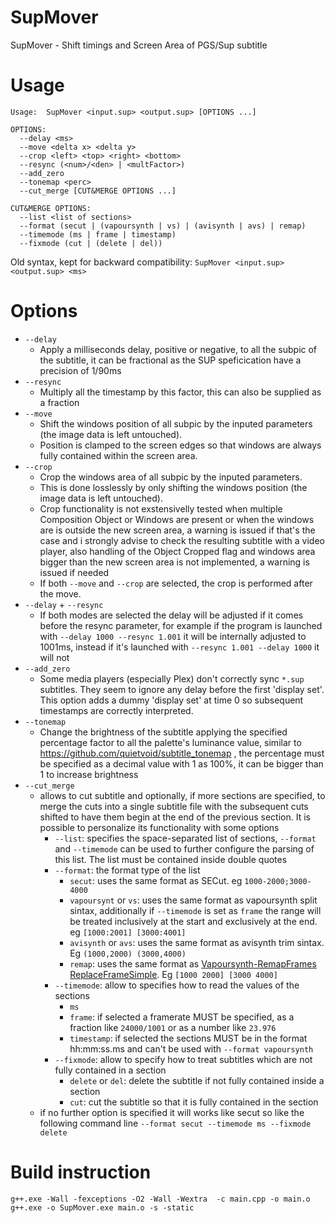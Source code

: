 # SupMover
SupMover - Shift timings and Screen Area of PGS/Sup subtitle

# Usage
```
Usage:  SupMover <input.sup> <output.sup> [OPTIONS ...]

OPTIONS:
  --delay <ms>
  --move <delta x> <delta y>
  --crop <left> <top> <right> <bottom>
  --resync (<num>/<den> | <multFactor>)
  --add_zero
  --tonemap <perc>
  --cut_merge [CUT&MERGE OPTIONS ...]

CUT&MERGE OPTIONS:
  --list <list of sections>
  --format (secut | (vapoursynth | vs) | (avisynth | avs) | remap)
  --timemode (ms | frame | timestamp)
  --fixmode (cut | (delete | del))
```

Old syntax, kept for backward compatibility:
`SupMover <input.sup> <output.sup> <ms>`

# Options
* `--delay`
  * Apply a milliseconds delay, positive or negative, to all the subpic of the subtitle, it can be fractional as the SUP speficication have a precision of 1/90ms
* `--resync`
  * Multiply all the timestamp by this factor, this can also be supplied as a fraction
* `--move`
  * Shift the windows position of all subpic by the inputed parameters (the image data is left untouched).
  * Position is clamped to the screen edges so that windows are always fully contained within the screen area.
* `--crop`
  * Crop the windows area of all subpic by the inputed parameters.
  * This is done losslessly by only shifting the windows position (the image data is left untouched).
  * Crop functionality is not exstensivelly tested when multiple Composition Object or Windows are present or when the windows are is outside the new screen area, a warning is issued if that's the case and i strongly advise to check the resulting subtitle with a video player, also handling of the Object Cropped flag and windows area bigger than the new screen area is not implemented, a warning is issued if needed
  * If both `--move` and `--crop` are selected, the crop is performed after the move.
* `--delay` + `--resync`
  * If both modes are selected the delay will be adjusted if it comes before the resync parameter, for example if the program is launched with `--delay 1000 --resync 1.001` it will be internally adjusted to 1001ms, instead if it's launched with `--resync 1.001 --delay 1000` it will not
* `--add_zero`
  * Some media players (especially Plex) don't correctly sync `*.sup` subtitles.  They seem to ignore any delay before the first 'display set'.  This option adds a dummy 'display set' at time 0 so subsequent timestamps are correctly interpreted.
* `--tonemap`
  * Change the brightness of the subtitle applying the specified percentage factor to all the palette's luminance value, similar to https://github.com/quietvoid/subtitle_tonemap , the percentage must be specified as a decimal value with 1 as 100%, it can be bigger than 1 to increase brightness
* `--cut_merge`
  * allows to cut subtitle and optionally, if more sections are specified, to merge the cuts into a single subtitle file with the subsequent cuts shifted to have them begin at the end of the previous section. It is possible to personalize its functionality with some options
    * `--list`: specifies the space-separated list of sections, `--format` and `--timemode` can be used to further configure the parsing of this list. The list must be contained inside double quotes
    * `--format`: the format type of the list
      * `secut`: uses the same format as SECut. eg `1000-2000;3000-4000`
      * `vapoursynt` or `vs`: uses the same format as vapoursynth split sintax, additionally if `--timemode` is set as `frame` the range will be treated inclusively at the start and exclusively at the end. eg `[1000:2001] [3000:4001]`
      * `avisynth` or `avs`: uses the same format as avisynth trim sintax. Eg `(1000,2000) (3000,4000)`
      * `remap`: uses the same format as [Vapoursynth-RemapFrames ReplaceFrameSimple](https://github.com/Irrational-Encoding-Wizardry/Vapoursynth-RemapFrames#replaceframessimple). Eg `[1000 2000] [3000 4000]`
    * `--timemode`: allow to specifies how to read the values of the sections
      * `ms`
      * `frame`: if selected a framerate MUST be specified, as a fraction like `24000/1001` or as a number like `23.976`
      * `timestamp`: if selected the sections MUST be in the format hh:mm:ss.ms and can't be used with `--format vapoursynth`
    * `--fixmode`: allow to specify how to treat subtitles which are not fully contained in a section
      * `delete` or `del`: delete the subtitle if not fully contained inside a section
      * `cut`: cut the subtitle so that it is fully contained in the section
  * if no further option is specified it will works like secut so like the following command line `--format secut --timemode ms --fixmode delete`


# Build instruction
```
g++.exe -Wall -fexceptions -O2 -Wall -Wextra  -c main.cpp -o main.o
g++.exe -o SupMover.exe main.o -s -static
```
